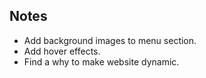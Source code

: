 ## Notes

- Add background images to menu section.
- Add hover effects.
- Find a why to make website dynamic.
